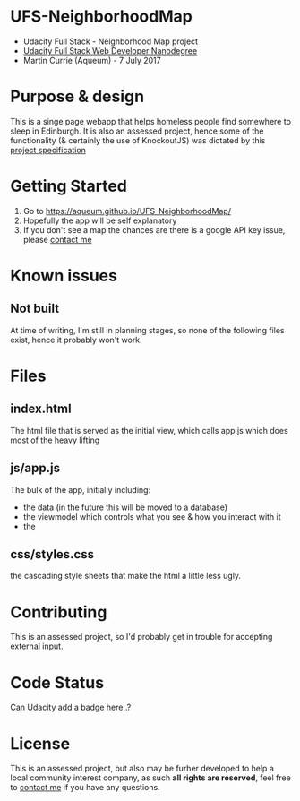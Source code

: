 # UFS-NeighborhoodMap
- Udacity Full Stack - Neighborhood Map project
- [Udacity Full Stack Web Developer Nanodegree](
https://www.udacity.com/course/full-stack-web-developer-nanodegree--nd004)
- Martin Currie (Aqueum) - 7 July 2017

# Purpose & design
This is a singe page webapp that helps homeless people find somewhere to sleep in Edinburgh.
It is also an assessed project, hence some of the functionality (& certainly the use of KnockoutJS) was dictated by
this [project specification](https://review.udacity.com/#!/rubrics/17/view)

# Getting Started
1. Go to https://aqueum.github.io/UFS-NeighborhoodMap/
2. Hopefully the app will be self explanatory
3. If you don't see a map the chances are there is a google API key issue,
please [contact me](http://www.aqueum.com/contact/)

# Known issues
## Not built
At time of writing, I'm still in planning stages, so none of the following files exist, hence it probably won't work.

# Files
## index.html
The html file that is served as the initial view, which calls app.js which does most of the heavy lifting

## js/app.js
The bulk of the app, initially including:
- the data (in the future this will be moved to a database)
- the viewmodel which controls what you see & how you interact with it
- the

## css/styles.css
the cascading style sheets that make the html a little less ugly.

# Contributing
This is an assessed project, so I'd probably get in trouble for accepting external input.

# Code Status
Can Udacity add a badge here..?

# License
This is an assessed project, but also may be furher developed to help a local community interest company,
as such **all rights are reserved**, feel free to [contact me](http://www.aqueum.com/contact/)
if you have any questions.